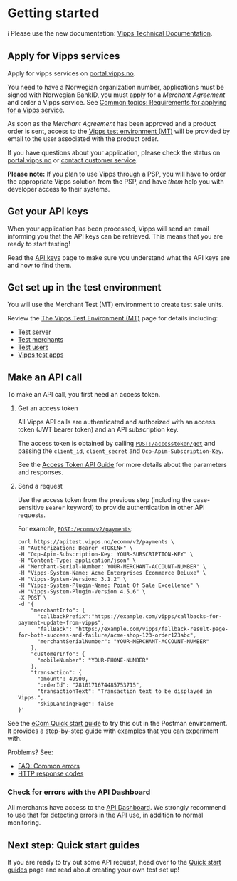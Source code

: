 <!-- START_METADATA
---
title: Getting started
sidebar_position: 2
pagination_next: null
pagination_prev: null
---
END_METADATA -->

# Getting started

<!-- START_COMMENT -->

ℹ️ Please use the new documentation:
[Vipps Technical Documentation](https://vippsas.github.io/vipps-developer-docs/docs/vipps-developers/vipps-getting-started).

<!-- END_COMMENT -->


## Apply for Vipps services

Apply for vipps services on [portal.vipps.no](https://portal.vipps.no).

You need to have a Norwegian organization number, applications must be signed with Norwegian BankID,
you must apply for a _Merchant Agreement_ and order a Vipps service.
See
[Common topics: Requirements for applying for a Vipps service](./common-topics/requirements.md).

As soon as the _Merchant Agreement_ has been approved and a product order is sent,
access to the
[Vipps test environment (MT)](test-environment.md)
will be provided by email to the user associated with the product order.

If you have questions about your application, please check the status on
[portal.vipps.no](https://portal.vipps.no) or
[contact customer service](https://www.vipps.no/kontakt-oss/bedrift/).

**Please note:** If you plan to use Vipps through a PSP, you will have to
order the appropriate Vipps solution from the PSP,
and have _them_ help you with developer access to their systems.

## Get your API keys

When your application has been processed, Vipps will send an email
informing you that the API keys can be retrieved. This means that you are ready to start
testing!

Read the
[API keys](./common-topics/api-keys.md) page to make sure you understand what the API keys are
and how to find them.


## Get set up in the test environment

You will use the Merchant Test (MT) environment to create test sale units.

Review the
[The Vipps Test Environment (MT)](test-environment.md)
page for details including:

- [Test server](test-environment.md#test-server)
- [Test merchants](test-environment.md#test-merchants)
- [Test users](test-environment.md#test-users)
- [Vipps test apps](test-environment.md#vipps-test-apps)

## Make an API call

To make an API call, you first need an access token.

1. Get an access token

    All Vipps API calls are authenticated and authorized with an access token
    (JWT bearer token) and an API subscription key.

    The access token is obtained by calling
    [`POST:/accesstoken/get`](https://vippsas.github.io/vipps-developer-docs/api/access-token#tag/Authorization-Service/operation/fetchAuthorizationTokenUsingPost)
    and passing the `client_id`, `client_secret` and `Ocp-Apim-Subscription-Key`.

    See the [Access Token API Guide](https://vippsas.github.io/vipps-developer-docs/docs/APIs/access-token-api) for more details about the parameters and responses.

2. Send a request

    Use the access token from the previous step (including the case-sensitive `Bearer` keyword) to provide authentication in other API requests.

    For example,
    [`POST:/ecomm/v2/payments`](https://vippsas.github.io/vipps-developer-docs/api/ecom#tag/Vipps-eCom-API/operation/initiatePaymentV3UsingPOST):

    ```http
    curl https://apitest.vipps.no/ecomm/v2/payments \
    -H "Authorization: Bearer <TOKEN>" \
    -H "Ocp-Apim-Subscription-Key: YOUR-SUBSCRIPTION-KEY" \
    -H "Content-Type: application/json" \
    -H "Merchant-Serial-Number: YOUR-MERCHANT-ACCOUNT-NUMBER" \
    -H "Vipps-System-Name: Acme Enterprises Ecommerce DeLuxe" \
    -H "Vipps-System-Version: 3.1.2" \
    -H "Vipps-System-Plugin-Name: Point Of Sale Excellence" \
    -H "Vipps-System-Plugin-Version 4.5.6" \
    -X POST \
    -d '{
        "merchantInfo": {
          "callbackPrefix":"https://example.com/vipps/callbacks-for-payment-update-from-vipps",
          "fallBack": "https://example.com/vipps/fallback-result-page-for-both-success-and-failure/acme-shop-123-order123abc",
          "merchantSerialNumber": "YOUR-MERCHANT-ACCOUNT-NUMBER"
        },
        "customerInfo": {
          "mobileNumber": "YOUR-PHONE-NUMBER"
        },
        "transaction": {
          "amount": 49900,
          "orderId": "2810171674485753715",
          "transactionText": "Transaction text to be displayed in Vipps.",
          "skipLandingPage": false
    }'
    ```

See the [eCom Quick start guide](https://vippsas.github.io/vipps-developer-docs/docs/APIs/ecom-api/vipps-ecom-api-quick-start)
to try this out in the Postman environment. It provides a step-by-step guide with examples that you can experiment with.

Problems? See:

* [FAQ: Common errors](./faqs/common-errors-faq.md)
* [HTTP response codes](./common-topics/http-response-codes.md)

### Check for errors with the API Dashboard

All merchants have access to the
[API Dashboard](./developer-resources/api-dashboard.md).
We strongly recommend to use that for detecting errors in the API use,
in addition to normal monitoring.

## Next step: Quick start guides

If you are ready to try out some API request, head over to the
[Quick start guides](quick-start-guides.md) page and read about creating your own test set up!
